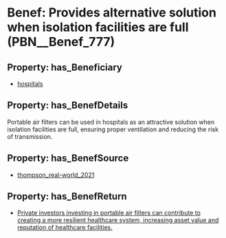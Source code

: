 # Benef: __Provides alternative solution when isolation facilities are full__ (PBN__Benef_777)

## Property: has_Beneficiary

* [hospitals](../Stakeholder/PBN__Stakeholder_64)

## Property: has_BenefDetails

Portable air filters can be used in hospitals as an attractive solution when isolation facilities are full, ensuring proper ventilation and reducing the risk of transmission.

## Property: has_BenefSource

* [thompson_real-world_2021](../Article/PBN__Article_155)

## Property: has_BenefReturn

* [Private investors investing in portable air filters can contribute to creating a more resilient healthcare system, increasing asset value and reputation of healthcare facilities.](../BenefReturn/PBN__BenefReturn_846)

